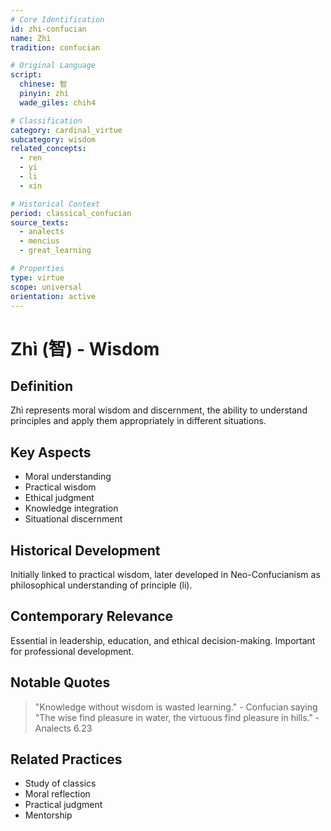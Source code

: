 ```yaml
---
# Core Identification
id: zhi-confucian
name: Zhì
tradition: confucian

# Original Language
script:
  chinese: 智
  pinyin: zhì
  wade_giles: chih4

# Classification
category: cardinal_virtue
subcategory: wisdom
related_concepts:
  - ren
  - yi
  - li
  - xin

# Historical Context
period: classical_confucian
source_texts:
  - analects
  - mencius
  - great_learning

# Properties
type: virtue
scope: universal
orientation: active
---
```


# Zhì (智) - Wisdom

## Definition
Zhì represents moral wisdom and discernment, the ability to understand principles and apply them appropriately in different situations.

## Key Aspects
- Moral understanding
- Practical wisdom
- Ethical judgment
- Knowledge integration
- Situational discernment

## Historical Development
Initially linked to practical wisdom, later developed in Neo-Confucianism as philosophical understanding of principle (li).

## Contemporary Relevance
Essential in leadership, education, and ethical decision-making. Important for professional development.

## Notable Quotes
> "Knowledge without wisdom is wasted learning." - Confucian saying
> "The wise find pleasure in water, the virtuous find pleasure in hills." - Analects 6.23

## Related Practices
- Study of classics
- Moral reflection
- Practical judgment
- Mentorship